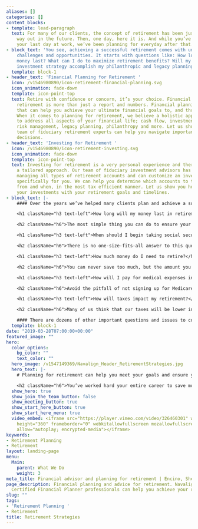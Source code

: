 ```yaml
---
aliases: []
categories: []
content_blocks:
- template: lead-paragraph
  text: For many of our clients, the concept of retirement has been just that, a concept
    way out in the future. Then, one day, here it is. And while you’ve been planning
    your last day at work, we’ve been planning for everyday after that.
- block_text: 'You see, achieving a successful retirement comes with unique financial
    challenges and opportunities. It starts with questions like: How long will my
    money last? What can I do to maximize retirement benefits? Will my retirement
    investment strategy accomplish my philanthropic and legacy planning goals?'
  template: block-1
- header_text: 'Financial Planning for Retirement '
  icon: /v1546980890/icon-retirement-financial-planning.svg
  icon_animation: fade-down
  template: icon-point-top
  text: Retire with confidence or concern, it’s your choice. Financial planning for
    retirement is more than just a report and numbers. Financial planning is a process
    that can help you achieve your ultimate financial goals to, and through retirement.
    When it comes to planning for retirement, we believe a holistic approach is best
    to address all aspects of your financial life; cash flow, investments, taxes,
    risk management, legacy planning, philanthropy and more. Let us show you how our
    team of fiduciary retirement experts can help you navigate important retirement
    decisions.
- header_text: 'Investing for Retirement '
  icon: /v1546980890/icon-retirement-investing.svg
  icon_animation: fade-down
  template: icon-point-top
  text: Investing for retirement is a very personal experience and therefore requires
    a tailored approach. Our team of fiduciary investment advisors has experience
    managing all types of retirement accounts and can customize an investment plan
    specifically for you. We can help you determine which accounts to take distributions
    from and when, in the most tax efficient manner. Let us show you how to align
    your investments with your retirement goals and timelines.
- block_text: |-
    #### Over the years we’ve helped many clients plan and achieve a successful retirement. While your personal retirement situation is unique, there are several key steps you should take to ensure a successful outcome. To help you get started, we’d like to share with you the five most common questions we are asked about retirement:

    <h1 className="h3 text-left">How long will my money last in retirement?</h1>

    <h2 className="h6">The most simple thing you can do to ensure your money will last in retirement is tracking your expenses. In the first year of retirement your income and expenses will change from the previous year which you were working. Maybe you’re spending less on transportation because you aren’t driving to work every day. Maybe you’re spending more to cover medical costs because your insurance is no longer paid for by an employer. Track these expenses and pay close attention to how your spending in retirement changes over time. Knowing your cash inflows and outflows in retirement is key and financial planning can help to project these figures over your lifetime.</h2>

    <h1 className="h3 text-left">When should I begin taking social security and other pension benefits?</h1>

    <h2 className="h6">There is no one-size-fits-all answer to this question. You can read plenty of differing opinions about claiming social security at your full retirement age, early or delaying. The right answer for you is specific to your financial situation. It’s important to consider your health and family’s longevity for clues, but what’s more critical is understanding all of your sources for retirement income and how distributions from certain types of investment accounts affect the big picture. Be sure to consider how taxes impact retirement withdrawals and plan accordingly if you still have liabilities to pay.</h2>

    <h1 className="h3 text-left">How much money do I need to retire?</h1>

    <h2 className="h6">You can never save too much, but the amount you’ll require to live a comfortable lifestyle in retirement is largely based on your expectations. Being able to do more with less means you may not have to save as much as some of your peers. Another major factor is where you choose to retire, staying in your home or residing somewhere with a high cost of living may prove to adversely affect how long your money will last. Be sure to evaluate what is most important for you, and why, to achieve your ideal retirement.</h2>

    <h1 className="h3 text-left">How will I pay for medical expenses in retirement?</h1>

    <h2 className="h6">Avoid the pitfall of not signing up for Medicare at age 65 when it’s time to enroll. Most everyone should consider signing up for Medicare Part A when they become eligible but depending on your situation it may not be beneficial to sign up for Medicare Part B, Medicare Part D, or any other supplemental plan. With a little bit of planning you can even take advantage of the triple-tax-benefit of using a Health Savings Account. While it may not always be the case, most retirees can expect medical expenses to increase during retirement, so plan accordingly.</h2>

    <h1 className="h3 text-left">How will taxes impact my retirement?</h1>

    <h2 className="h6">Many of us think that our taxes will be lower in retirement, but that may not necessarily be the case. In addition to taxes on social security and pension income, if you’re like most retirees whom took advantage of tax-deferred retirement savings program, these withdrawals will also be taxable upon distribution. Thoughtful tax diversification and distribution planning can reduce the taxes you owe in retirement. Better yet, you may want to consider how opportunities to benefit the charitable organizations and causes you care about most can also benefit your tax situation in retirement.</h2>

    #### There are dozens of other important questions and issues to consider. We’re happy to meet with you to explore those questions together and help you achieve financial peace of mind in retirement.
  template: block-1
date: "2019-03-28T07:00:00+00:00"
featured_image: ""
hero:
  color_options:
    bg_color: ""
    text_color: ""
  hero_image: /v1547149369/Navalign_Header_RetirementStrategies.jpg
  hero_text: |-
    # Planning for retirement can help you meet your goals and ensure your legacy will last for generations.

    <h2 className="h6">You’ve worked hard your entire career to save money for your future; you deserve to retire on your terms. Whether you’re on the cusp or already retired, we can help you develop a plan to navigate important retirement decisions today and in the future.</h2>
  show_hero: true
  show_join_the_team_button: false
  show_meeting_button: true
  show_start_here_button: true
  show_start_here_menu: true
  video_embed: <iframe src="https://player.vimeo.com/video/326460301" width="640"
    height="360" frameborder="0" webkitallowfullscreen mozallowfullscreen allowfullscreen
    allow="autoplay; encrypted-media"></iframe>
keywords:
- Retirement Planning
- Retirement
layout: landing-page
menu:
  Main:
    parent: What We Do
    weight: 3
meta_title: Financial advisor and planning for retirement | Encino, Sherman Oaks
page_description: Financial planning and advice for retirement. Navalign's team of
  Certified Financial Planner professionals can help you achieve your retirement goals.
slug: ""
tags:
- 'Retirement Planning '
- Retirement
title: Retirement Strategies
---
```

